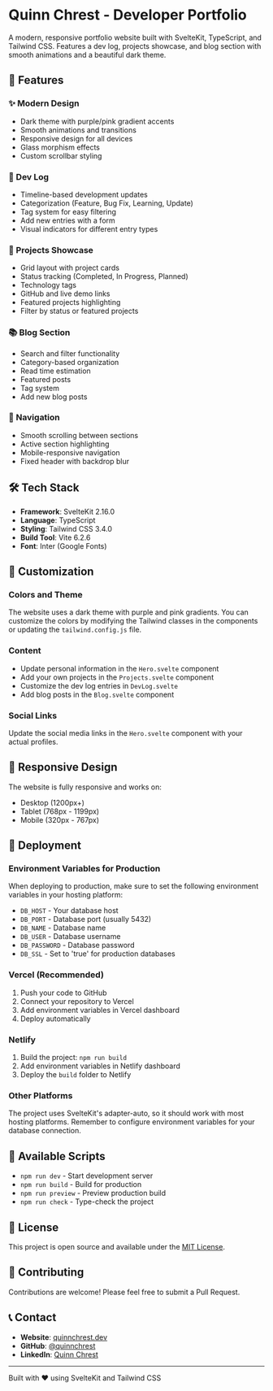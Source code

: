 # Quinn Chrest - Developer Portfolio

A modern, responsive portfolio website built with SvelteKit, TypeScript, and Tailwind CSS. Features a dev log, projects showcase, and blog section with smooth animations and a beautiful dark theme.

## 🚀 Features

### ✨ Modern Design
- Dark theme with purple/pink gradient accents
- Smooth animations and transitions
- Responsive design for all devices
- Glass morphism effects
- Custom scrollbar styling

### 📝 Dev Log
- Timeline-based development updates
- Categorization (Feature, Bug Fix, Learning, Update)
- Tag system for easy filtering
- Add new entries with a form
- Visual indicators for different entry types

### 🚀 Projects Showcase
- Grid layout with project cards
- Status tracking (Completed, In Progress, Planned)
- Technology tags
- GitHub and live demo links
- Featured projects highlighting
- Filter by status or featured projects

### 📚 Blog Section
- Search and filter functionality
- Category-based organization
- Read time estimation
- Featured posts
- Tag system
- Add new blog posts

### 🧭 Navigation
- Smooth scrolling between sections
- Active section highlighting
- Mobile-responsive navigation
- Fixed header with backdrop blur

## 🛠️ Tech Stack

- **Framework**: SvelteKit 2.16.0
- **Language**: TypeScript
- **Styling**: Tailwind CSS 3.4.0
- **Build Tool**: Vite 6.2.6
- **Font**: Inter (Google Fonts)

## 🎨 Customization

### Colors and Theme
The website uses a dark theme with purple and pink gradients. You can customize the colors by modifying the Tailwind classes in the components or updating the `tailwind.config.js` file.

### Content
- Update personal information in the `Hero.svelte` component
- Add your own projects in the `Projects.svelte` component
- Customize the dev log entries in `DevLog.svelte`
- Add blog posts in the `Blog.svelte` component

### Social Links
Update the social media links in the `Hero.svelte` component with your actual profiles.

## 📱 Responsive Design

The website is fully responsive and works on:
- Desktop (1200px+)
- Tablet (768px - 1199px)
- Mobile (320px - 767px)

## 🚀 Deployment

### Environment Variables for Production
When deploying to production, make sure to set the following environment variables in your hosting platform:

- `DB_HOST` - Your database host
- `DB_PORT` - Database port (usually 5432)
- `DB_NAME` - Database name
- `DB_USER` - Database username
- `DB_PASSWORD` - Database password
- `DB_SSL` - Set to 'true' for production databases

### Vercel (Recommended)
1. Push your code to GitHub
2. Connect your repository to Vercel
3. Add environment variables in Vercel dashboard
4. Deploy automatically

### Netlify
1. Build the project: `npm run build`
2. Add environment variables in Netlify dashboard
3. Deploy the `build` folder to Netlify

### Other Platforms
The project uses SvelteKit's adapter-auto, so it should work with most hosting platforms. Remember to configure environment variables for your database connection.

## 🔧 Available Scripts

- `npm run dev` - Start development server
- `npm run build` - Build for production
- `npm run preview` - Preview production build
- `npm run check` - Type-check the project

## 📄 License

This project is open source and available under the [MIT License](LICENSE).

## 🤝 Contributing

Contributions are welcome! Please feel free to submit a Pull Request.

## 📞 Contact

- **Website**: [quinnchrest.dev](https://quinnchrest.dev)
- **GitHub**: [@quinnchrest](https://github.com/quinnchrest)
- **LinkedIn**: [Quinn Chrest](https://linkedin.com/in/quinnchrest)

---

Built with ❤️ using SvelteKit and Tailwind CSS
